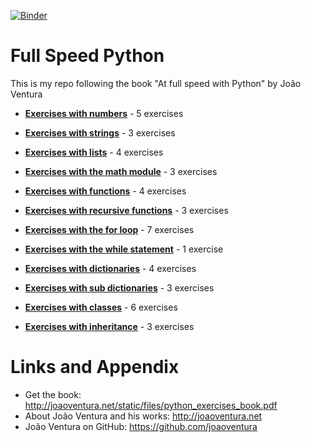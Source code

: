 [![Binder](https://mybinder.org/badge_logo.svg)](https://mybinder.org/v2/gh/nihathalici/Full-Speed-Python/HEAD)

# Full Speed Python
This is my repo following the book "At full speed with Python" by João Ventura

* **[Exercises with numbers](https://github.com/nihathalici/Full-Speed-Python/blob/main/notebooks/C01-Exercises-with-numbers.ipynb)** - 5 exercises

* **[Exercises with strings](https://github.com/nihathalici/Full-Speed-Python/tree/main/C02-Exercises-with-strings)** - 3 exercises

* **[Exercises with lists](https://github.com/nihathalici/Full-Speed-Python/tree/main/C03-Exercises-with-lists)** - 4 exercises

* **[Exercises with the math module](https://github.com/nihathalici/Full-Speed-Python/tree/main/C04-Exercises-with-the-math-module)** - 3 exercises

* **[Exercises with functions](https://github.com/nihathalici/Full-Speed-Python/tree/main/C05-Exercises-with-functions)** - 4 exercises

* **[Exercises with recursive functions](https://github.com/nihathalici/Full-Speed-Python/tree/main/C06-Exercises-with-recursive-functions)** - 3 exercises

* **[Exercises with the for loop](https://github.com/nihathalici/Full-Speed-Python/tree/main/C07-Exercises-with-the-for-loop)** - 7 exercises

* **[Exercises with the while statement](https://github.com/nihathalici/Full-Speed-Python/tree/main/C08-Exercises-with-the-while-statement)** - 1 exercise

* **[Exercises with dictionaries](https://github.com/nihathalici/Full-Speed-Python/tree/main/C09-Exercises-with-dictionaries)** - 4 exercises

* **[Exercises with sub dictionaries](https://github.com/nihathalici/Full-Speed-Python/tree/main/C10-Exercises-with-sub-dictionaries)** - 3 exercises

* **[Exercises with classes](https://github.com/nihathalici/Full-Speed-Python/tree/main/C11-Exercises-with-classes)** - 6 exercises

* **[Exercises with inheritance](https://github.com/nihathalici/Full-Speed-Python/tree/main/C12-Exercises-with-inheritance)** - 3 exercises


Links and Appendix
========================================================

- Get the book: http://joaoventura.net/static/files/python_exercises_book.pdf
- About João Ventura and his works: http://joaoventura.net
- João Ventura on GitHub: https://github.com/joaoventura
